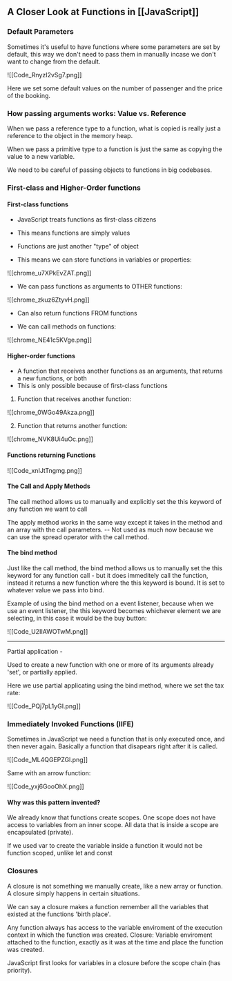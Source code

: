 ## A Closer Look at Functions in [[JavaScript]]
### Default Parameters
Sometimes it's useful to have functions where some parameters are set by default, this way we don't need to pass them in manually incase we don't want to change from the default.

![[Code_RnyzI2vSg7.png]]

Here we set some default values on the number of passenger and the price of the booking.

### How passing arguments works: Value vs. Reference
When we pass a reference type to a function, what is copied is really just a reference to the object in the memory heap. 

When we pass a primitive type to a function is just the same as copying the value to a new variable.

We need to be careful of passing objects to functions in big codebases.

### First-class and Higher-Order functions
#### First-class functions
- JavaScript treats functions as first-class citizens
- This means functions are simply values
- Functions are just another "type" of object

- This means we can store functions in variables or properties:

![[chrome_u7XPkEvZAT.png]]
- We can pass functions as arguments to OTHER functions:

![[chrome_zkuz6ZtyvH.png]]

- Can also return functions FROM functions

- We can call methods on functions:

![[chrome_NE41c5KVge.png]]

#### Higher-order functions
- A function that receives another functions as an arguments, that returns a new functions, or both
- This is only possible because of first-class functions

1) Function that receives another function:

![[chrome_0WGo49Akza.png]]

2) Function that returns another function:

![[chrome_NVK8Ui4uOc.png]]

#### Functions returning Functions

![[Code_xnIJtTngmg.png]]

#### The Call and Apply Methods
The call method allows us to manually and explicitly set the this keyword of any function we want to call

The apply method works in the same way except it takes in the method and an array with the call parameters. -- Not used as much now because we can use the spread operator with the call method.

#### The bind method
Just like the call method, the bind method allows us to manually set the this keyword for any function call - but it does immeditely call the function, instead it returns a new function where the this keyword is bound. It is set to whatever value we pass into bind.

Example of using the bind method on a event listener, because when we use an event listener, the this keyword becomes whichever element we are selecting, in this case it would be the buy button:

![[Code_U2IIAWOTwM.png]]

-------

Partial application  -

Used to create a new function with one or more of its arguments already 'set', or partially applied. 

Here we use partial applicating using the bind method, where we set the tax rate:

![[Code_PQj7pL1yGI.png]]

### Immediately Invoked Functions (IIFE)
Sometimes in JavaScript we need a function that is only executed once, and then never again. Basically a function that disapears right after it is called.

![[Code_ML4QGEPZGl.png]]

Same with an arrow function:

![[Code_yxj6GooOhX.png]]

#### Why was this pattern invented?

We already know that functions create scopes. One scope does not have access to variables from an inner scope. All data that is inside a scope are encapsulated (private).

If we used var to create the variable inside a function it would not be function scoped, unlike let and const

### Closures
A closure is not something we manually create, like a new array or function. A closure simply happens in certain situations.

We can say a closure makes a function remember all the variables that existed at the functions 'birth place'.

Any function always has access to the variable enviroment of the execution context in which the function was created.
Closure: Variable enviroment attached to the function, exactly as it was at the time and place the function was created.

JavaScript first looks for variables in a closure before the scope chain (has priority).


